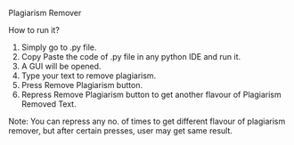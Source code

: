 Plagiarism Remover

How to run it?

1. Simply go to .py file.
2. Copy Paste the code of .py file in any python IDE and run it.
3. A GUI will be opened.
4. Type your text to remove plagiarism.
5. Press Remove Plagiarism button.
6. Repress Remove Plagiarism button to get another flavour of Plagiarism Removed Text.

Note: You can repress any no. of times to get different flavour of plagiarism remover, but after certain presses, user may get same result.

